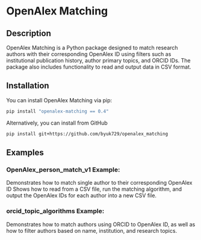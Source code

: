 # OpenAlex Matching

## Description

OpenAlex Matching is a Python package designed to match research authors with their corresponding OpenAlex ID using filters such as institutional publication history, author primary topics, and ORCID IDs. The package also includes functionality to read and output data in CSV format. 

## Installation
You can install OpenAlex Matching via pip:

```bash
pip install "openalex-matching == 0.4"

```
Alternatively, you can install from GitHub

```bash
pip install git+https://github.com/byuk729/openalex_matching

```


## Examples

### OpenAlex_person_match_v1 Example:
Demonstrates how to match single author to their corresponding OpenAlex ID 
Shows how to read from a CSV file, run the matching algorithm, and output the OpenAlex IDs for each author into a new CSV file.

### orcid_topic_algorithms Example:
Demonstrates how to match authors using ORCID to OpenAlex ID, as well as how to filter authors based on name, institution, and research topics.





